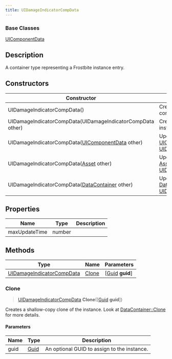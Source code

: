 ```yaml
---
title: UIDamageIndicatorCompData
---
```

### Base Classes

[UIComponentData](UIComponentData)

## Description

A container type representing a Frostbite instance entry.

## Constructors

| Constructor                                                                          | Description                                                                                                                               |
| ------------------------------------------------------------------------------------ | ----------------------------------------------------------------------------------------------------------------------------------------- |
| UIDamageIndicatorCompData()                                                          | Create a new instance of this container type.                                                                                             |
| UIDamageIndicatorCompData(UIDamageIndicatorCompData other)                           | Create a reference copy of an instance of the same type.                                                                                  |
| UIDamageIndicatorCompData([UIComponentData](UIComponentData) other)                  | Upcast an instance of type [UIComponentData](UIComponentData) to [UIDamageIndicatorCompData](UIDamageIndicatorCompData).                  |
| UIDamageIndicatorCompData([Asset](Asset) other)                                      | Upcast an instance of type [Asset](Asset) to [UIDamageIndicatorCompData](UIDamageIndicatorCompData).                                      |
| UIDamageIndicatorCompData([DataContainer](/vext/ref/shared/class/datacontainer) other) | Upcast an instance of type [DataContainer](/vext/ref/shared/class/datacontainer) to [UIDamageIndicatorCompData](UIDamageIndicatorCompData). |

## Properties

| Name          | Type   | Description |
| ------------- | ------ | ----------- |
| maxUpdateTime | number |             |

## Methods

| Type                                                   | Name            | Parameters                                     |
| ------------------------------------------------------ | --------------- | ---------------------------------------------- |
| [UIDamageIndicatorCompData](UIDamageIndicatorCompData) | [Clone](#clone) | \[[Guid](/vext/ref/shared/class/guid) **guid**\] |

### Clone

> [UIDamageIndicatorCompData](UIDamageIndicatorCompData) **Clone**(\[[Guid](/vext/ref/shared/class/guid) **guid**\])

Creates a shallow-copy clone of the instance. Look at [DataContainer::Clone](/vext/ref/shared/class/datacontainer#clone) for more details.

#### Parameters

| Name | Type         | Description                                 |
| ---- | ------------ | ------------------------------------------- |
| guid | [Guid](Guid) | An optional GUID to assign to the instance. |
